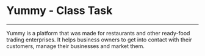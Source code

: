 # Yummy - Class Task

---

Yummy is a platform that was made for restaurants and other ready-food trading enterprises.
It helps business owners to get into contact with their customers, manage their businesses
and market them.
